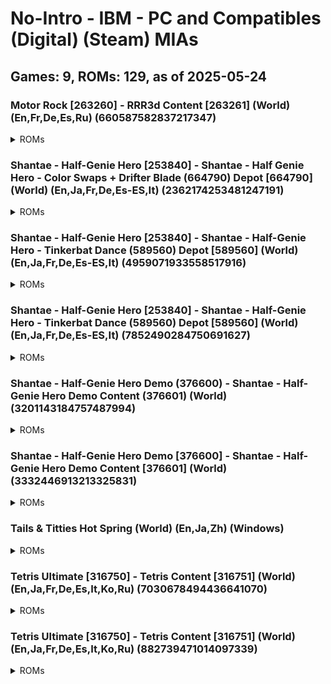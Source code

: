 # No-Intro - IBM - PC and Compatibles (Digital) (Steam) MIAs
## Games: 9, ROMs: 129, as of 2025-05-24

### Motor Rock [263260] - RRR3d Content [263261] (World) (En,Fr,De,Es,Ru) (660587582837217347)
<details>
<summary>ROMs</summary>

- 263261.depotkey, CRC: 98070317
- 263261_660587582837217347.manifest, CRC: e3807aad
- Motor Rock\Data\Bonus\money.dds, CRC: e52a0dd8
- Motor Rock\Data\Crush\box.dds, CRC: f625e70e
- Motor Rock\Data\Crush\pregrada.dds, CRC: 85728e18
- Motor Rock\Data\english.txt, CRC: 58729822
- Motor Rock\Data\french.txt, CRC: 424cfc85
- Motor Rock\Data\german.txt, CRC: 753545c1
- Motor Rock\Data\portuguese.txt, CRC: 8a6ea44a
- Motor Rock\Data\russian.txt, CRC: ccb13d5b
- Motor Rock\Data\Voice\english\finishFirst1.ogg, CRC: aace79ef
- Motor Rock\Data\Voice\english\finishLast1.ogg, CRC: 404fe77a
- Motor Rock\Data\Voice\english\finishSecond1.ogg, CRC: e7c2a437
- Motor Rock\Data\Voice\english\finishThird1.ogg, CRC: 78711b78
- Motor Rock\Data\Voice\english\gank.ogg, CRC: c8403713
- Motor Rock\Data\Voice\english\jarry.ogg, CRC: 7209e9b1
- Motor Rock\Data\Voice\english\kristoph.ogg, CRC: eebf4329
- Motor Rock\Data\Voice\english\lastFar1.ogg, CRC: ca5f8ea3
- Motor Rock\Data\Voice\english\lastFar2.ogg, CRC: 5bbb6be2
- Motor Rock\Data\Voice\english\lastLap1.ogg, CRC: dd66e47e
- Motor Rock\Data\Voice\english\leaderChanged2.ogg, CRC: 58d5a58f
- Motor Rock\Data\Voice\english\leaderFinish1.ogg, CRC: 4c8f9176
- Motor Rock\Data\Voice\english\leaderFinish2.ogg, CRC: e391eb2f
- Motor Rock\Data\Voice\english\lowLife1.ogg, CRC: a175a8b9
- Motor Rock\Data\Voice\english\mardock.ogg, CRC: c95804d3
- Motor Rock\Data\Voice\english\playerMoveInverse1.ogg, CRC: 8bd2537b
- Motor Rock\Data\Voice\english\rip.ogg, CRC: 1e1ae484
- Motor Rock\Data\Voice\english\shred.ogg, CRC: 21ae4428
- Motor Rock\Data\Voice\english\snake.ogg, CRC: 91698fcb
- Motor Rock\Data\Voice\english\start1.ogg, CRC: 3ae60b27
- Motor Rock\Data\Voice\english\start2.ogg, CRC: 2ad1d6bd
- Motor Rock\Data\Voice\english\start3.ogg, CRC: 5e17074f
- Motor Rock\Data\Voice\english\start4.ogg, CRC: 83508e4e
- Motor Rock\Data\Voice\english\stinkle.ogg, CRC: 3ea54042
- Motor Rock\Data\Voice\english\tailer.ogg, CRC: 3170dee0
- Motor Rock\Data\Voice\english\tarkvin.ogg, CRC: fb192779
- Motor Rock\Data\Voice\english\violetta.ogg, CRC: 194143b1
- Motor Rock\Data\Voice\english\viper.ogg, CRC: db4815a0
- Motor Rock\Data\World1\Track\pxTrack3.r3d, CRC: 63d877bd
- Motor Rock\Data\World4\Track\Texture\track1.dds, CRC: 23740e38
- Motor Rock\Data\World5\Texture\naves.dds, CRC: 7ca5c2bb
- Motor Rock\Data\World5\Track\Texture\track1.dds, CRC: 91aa0d6a
- Motor Rock\Data\World6\Track\Texture\Thumbs.db, CRC: 9481db99
- Motor Rock\game.xml, CRC: 910f94a1
- Motor Rock\MapEditor.exe, CRC: eae53c52
- Motor Rock\MR.exe, CRC: 77e994ec
- Motor Rock\Rock3dGame.dll, CRC: 5aef6d39
- Motor Rock\user.xml, CRC: 79789cac
</details>

### Shantae - Half-Genie Hero [253840] - Shantae - Half Genie Hero - Color Swaps + Drifter Blade (664790) Depot [664790] (World) (En,Ja,Fr,De,Es-ES,It) (2362174253481247191)
<details>
<summary>ROMs</summary>

- 664790.depotkey, CRC: fb0770fc
- 664790_2362174253481247191.manifest, CRC: 686671b2
</details>

### Shantae - Half-Genie Hero [253840] - Shantae - Half-Genie Hero - Tinkerbat Dance (589560) Depot [589560] (World) (En,Ja,Fr,De,Es-ES,It) (4959071933558517916)
<details>
<summary>ROMs</summary>

- 589560_4959071933558517916.manifest, CRC: cf895ffd
- Shantae Half-Genie Hero\data\shantae_tinkerbat.pak, CRC: b399b396
</details>

### Shantae - Half-Genie Hero [253840] - Shantae - Half-Genie Hero - Tinkerbat Dance (589560) Depot [589560] (World) (En,Ja,Fr,De,Es-ES,It) (7852490284750691627)
<details>
<summary>ROMs</summary>

- 589560.depotkey, CRC: ee1612b1
- 589560_7852490284750691627.manifest, CRC: 0e91f775
</details>

### Shantae - Half-Genie Hero Demo (376600) - Shantae - Half-Genie Hero Demo Content (376601) (World) (3201143184757487994)
<details>
<summary>ROMs</summary>

- 376601.depotkey, CRC: b6cc45b7
- 376601_3201143184757487994.manifest, CRC: 208db2cf
</details>

### Shantae - Half-Genie Hero Demo [376600] - Shantae - Half-Genie Hero Demo Content [376601] (World) (3332446913213325831)
<details>
<summary>ROMs</summary>

- 376601_3332446913213325831.manifest, CRC: e34c1592
- data\level_3_3_desert.pak, CRC: 6d381ca8
- data\level_6_1_lava_water.pak, CRC: 4f9a7fd1
- data\level_6_1_lava_water_env.gpu, CRC: 2e7effce
- data\level_6_b_factory.pak, CRC: f916c866
- data\level_7_hub.pak, CRC: 297d183e
- data\level_7_lighthouse.pak, CRC: dd09a1d0
- data\shantae_common.pak, CRC: e00f3ab1
- executable\ShantaeHero.exe, CRC: c889f2ba
- Shantae Half-Genie Hero Demo\data\autoload.pak, CRC: 08984295
- Shantae Half-Genie Hero Demo\data\credits.pak, CRC: 07eea318
</details>

### Tails & Titties Hot Spring (World) (En,Ja,Zh) (Windows)
<details>
<summary>ROMs</summary>

- game\saves\persistent, CRC: 1e600b0f
- log.txt, CRC: 1ff9edf9
</details>

### Tetris Ultimate [316750] - Tetris Content [316751] (World) (En,Ja,Fr,De,Es,It,Ko,Ru) (7030678494436641070)
<details>
<summary>ROMs</summary>

- 316751_7030678494436641070.manifest, CRC: 563acfa7
- Tetris Ultimate\TetrisUltimate.exe, CRC: 38c31d4b
- Tetris Ultimate\TetrisUltimate_Data\level0, CRC: a6064700
- Tetris Ultimate\TetrisUltimate_Data\level1, CRC: ae57dead
- Tetris Ultimate\TetrisUltimate_Data\level2, CRC: de17e38b
- Tetris Ultimate\TetrisUltimate_Data\level3, CRC: ddddbb16
- Tetris Ultimate\TetrisUltimate_Data\mainData, CRC: 7a2ad57b
- Tetris Ultimate\TetrisUltimate_Data\Managed\Assembly-CSharp-firstpass.dll, CRC: b7a9bd28
- Tetris Ultimate\TetrisUltimate_Data\Managed\Assembly-CSharp.dll, CRC: 1ab3048e
- Tetris Ultimate\TetrisUltimate_Data\Managed\Assembly-UnityScript-firstpass.dll, CRC: ddc5b063
- Tetris Ultimate\TetrisUltimate_Data\Managed\Assembly-UnityScript.dll, CRC: a22eba09
- Tetris Ultimate\TetrisUltimate_Data\Managed\Boo.Lang.dll, CRC: c51a7c12
- Tetris Ultimate\TetrisUltimate_Data\Managed\ConsoleUtilsImport.dll, CRC: 58bdc4a8
- Tetris Ultimate\TetrisUltimate_Data\Managed\ControllerUtilsImport.dll, CRC: d103975f
- Tetris Ultimate\TetrisUltimate_Data\Managed\DataPlatformImport.dll, CRC: f27b16f4
- Tetris Ultimate\TetrisUltimate_Data\Managed\DirectXTexImport.dll, CRC: 8af18946
- Tetris Ultimate\TetrisUltimate_Data\Managed\FriendsImport.dll, CRC: 51c30c5d
- Tetris Ultimate\TetrisUltimate_Data\Managed\GameDVRImport.dll, CRC: 057858ea
- Tetris Ultimate\TetrisUltimate_Data\Managed\GamepadImport.dll, CRC: af1774bc
- Tetris Ultimate\TetrisUltimate_Data\Managed\HardwareVideoImport.dll, CRC: 5079481f
- Tetris Ultimate\TetrisUltimate_Data\Managed\Ionic.Zlib.dll, CRC: 6f520c55
- Tetris Ultimate\TetrisUltimate_Data\Managed\KinectImport.dll, CRC: b9277c4d
- Tetris Ultimate\TetrisUltimate_Data\Managed\MarketplaceImport.dll, CRC: f53b659d
- Tetris Ultimate\TetrisUltimate_Data\Managed\Mono.Posix.dll, CRC: b56507d0
- Tetris Ultimate\TetrisUltimate_Data\Managed\Mono.Security.dll, CRC: ccd08be6
- Tetris Ultimate\TetrisUltimate_Data\Managed\mscorlib.dll, CRC: 02c6004f
- Tetris Ultimate\TetrisUltimate_Data\Managed\SonyNP.dll, CRC: ee58e3eb
- Tetris Ultimate\TetrisUltimate_Data\Managed\SonyPS4CommonDialog.dll, CRC: cd28483b
- Tetris Ultimate\TetrisUltimate_Data\Managed\SonyPS4SavedGames.dll, CRC: 008a9826
- Tetris Ultimate\TetrisUltimate_Data\Managed\StorageImport.dll, CRC: a6d65e78
- Tetris Ultimate\TetrisUltimate_Data\Managed\StreamingInstallImport.dll, CRC: aadc7bba
- Tetris Ultimate\TetrisUltimate_Data\Managed\System.Configuration.dll, CRC: 36860281
- Tetris Ultimate\TetrisUltimate_Data\Managed\System.Core.dll, CRC: f64acf54
- Tetris Ultimate\TetrisUltimate_Data\Managed\System.dll, CRC: 9a51163a
- Tetris Ultimate\TetrisUltimate_Data\Managed\System.Security.dll, CRC: 92923398
- Tetris Ultimate\TetrisUltimate_Data\Managed\System.Xml.dll, CRC: 530d51d6
- Tetris Ultimate\TetrisUltimate_Data\Managed\TextSystemsImport.dll, CRC: db22634d
- Tetris Ultimate\TetrisUltimate_Data\Managed\UnityEngine.dll, CRC: 4d7bc0f0
- Tetris Ultimate\TetrisUltimate_Data\Managed\UnityEtx.dll, CRC: 9592fcda
- Tetris Ultimate\TetrisUltimate_Data\Managed\UnityPluginLogImport.dll, CRC: d113c20b
- Tetris Ultimate\TetrisUltimate_Data\Managed\UnityScript.Lang.dll, CRC: 906d6d44
- Tetris Ultimate\TetrisUltimate_Data\Managed\UsersImport.dll, CRC: 16e6136f
- Tetris Ultimate\TetrisUltimate_Data\Managed\WebDialogImport.dll, CRC: c264eed9
- Tetris Ultimate\TetrisUltimate_Data\Managed\XboxOneCommonImport.dll, CRC: 0e2da3df
- Tetris Ultimate\TetrisUltimate_Data\Mono\mono.dll, CRC: b2bff443
- Tetris Ultimate\TetrisUltimate_Data\Plugins\AkSoundEngine.dll, CRC: 2f06ba73
- Tetris Ultimate\TetrisUltimate_Data\Plugins\AkSoundEngine_Win32.dll, CRC: 0bcdd942
- Tetris Ultimate\TetrisUltimate_Data\Plugins\CSteamworks.dll, CRC: 9adfd451
- Tetris Ultimate\TetrisUltimate_Data\Plugins\UbiPlugin.dll, CRC: c3c09ff3
- Tetris Ultimate\TetrisUltimate_Data\Plugins\uplay_r1_loader.dll, CRC: 5d12dbae
- Tetris Ultimate\TetrisUltimate_Data\resources.assets, CRC: 8f9f395e
- Tetris Ultimate\TetrisUltimate_Data\sharedassets0.assets, CRC: a0b5b592
- Tetris Ultimate\TetrisUltimate_Data\sharedassets1.assets, CRC: 5710ea22
- Tetris Ultimate\TetrisUltimate_Data\sharedassets2.assets, CRC: e6555f43
- Tetris Ultimate\TetrisUltimate_Data\sharedassets3.assets, CRC: cc7a772f
- Tetris Ultimate\TetrisUltimate_Data\sharedassets4.assets, CRC: 07724478
</details>

### Tetris Ultimate [316750] - Tetris Content [316751] (World) (En,Ja,Fr,De,Es,It,Ko,Ru) (882739471014097339)
<details>
<summary>ROMs</summary>

- 316751.depotkey, CRC: 0d6f91df
- 316751_882739471014097339.manifest, CRC: 1760fc72
- Tetris Ultimate\TetrisUltimate_Data\Plugins\uplay_r1_loader.dll, CRC: 61c0d43d
- Tetris Ultimate\UplayInstaller.exe, CRC: a785891b
</details>

